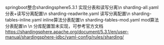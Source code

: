 springboot整合shardingsphere5.3.1 实现分表和读写分离\n
sharding-all.yaml  分表+读写分离配置\n
sharding-readwrite.yaml  读写分离配置\n
sharding-tables-inline.yaml inline算法分表配置\n
sharding-tables-mod.yaml mod算法分表配置\n
\n
分库配置暂未实现，可参考官方文档 https://shardingsphere.apache.org/document/5.3.1/en/user-manual/shardingsphere-jdbc/yaml-config/rules/sharding/

